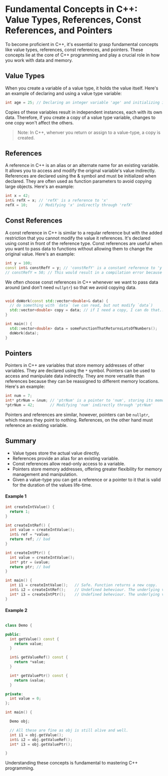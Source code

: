 
# Fundamental Concepts in C++: Value Types, References, Const References, and Pointers

To become proficient in C++, it's essential to grasp fundamental concepts like value types, references, const references, and pointers. 
These concepts lie at the core of C++ programming and play a crucial role in how you work with data and memory.

## Value Types
When you create a variable of a value type, it holds the value itself. Here's an example of declaring and using a value type variable:

```cpp
int age = 25; // Declaring an integer variable 'age' and initializing it with the value 25
```

Copies of these variables result in independent instances, each with its own data. Therefore, if you create a copy of a value type variable, changes to one copy won't affect the others.

> Note: In C++, whenver you return or assign to a value-type, a copy is created. 

## References
A reference in C++ is an alias or an alternate name for an existing variable. It allows you to access and modify the original variable's value indirectly. 
References are declared using the & symbol and must be initialized when declared. They are often used as function parameters to avoid copying large objects. Here's an example:

```cpp
int x = 42;
int& refX = x; // 'refX' is a reference to 'x'
refX = 10;     // Modifying 'x' indirectly through 'refX'
```

## Const References
A const reference in C++ is similar to a regular reference but with the added restriction that you cannot modify the value it references. 
It's declared using const in front of the reference type. Const references are useful when you want to pass data to functions without allowing them to change the original value. Here's an example:

```cpp
int y = 100;
const int& constRefY = y; // 'constRefY' is a constant reference to 'y'
// constRefY = 50; // This would result in a compilation error because you can't modify 'y' through 'constRefY'
```

We often choose const references in C++ whenever we want to pass data around (and don't need `nullptr`) so that we avoid copying data.

```cpp

void doWork(const std::vector<double>& data) {
  // do something with `data` (we can read, but not modify `data`)
  std::vector<double> copy = data; // if I need a copy, I can do that...
}

int main() {
  std::vector<double> data = someFunctionThatReturnsLotsOfNumbers();
  doWork(data);
}

```

## Pointers
Pointers in C++ are variables that store memory addresses of other variables. They are declared using the `*` symbol. Pointers can be used to access and manipulate data indirectly. 
They are more versatile than references because they can be reassigned to different memory locations. Here's an example:

```cpp
int num = 7;
int* ptrNum = &num; // 'ptrNum' is a pointer to 'num', storing its memory address
*ptrNum = 42;       // Modifying 'num' indirectly through 'ptrNum'
```

Pointers and references are similar, however, pointers can be `nullptr`, which means they point to nothing. References, on the other hand must reference an existing variable.

## Summary 

* Value types store the actual value directly.
* References provide an alias for an existing variable.
* Const references allow read-only access to a variable.
* Pointers store memory addresses, offering greater flexibility for memory management and manipulation.
* Given a value-type you can get a reference or a pointer to it that is valid for the duration of the values life-time.

#### Example 1
```cpp
int createIntValue() {
  return 1;
}

int createIntRef() {
  int value = createIntValue();
  int& ref = *value;
  return ref; // bad
}

int createIntPtr() {
  int value = createIntValue();
  int* ptr = &value;
  return ptr; // bad
}

int main() {
  int i1 = createIntValue();   // Safe. Function returns a new copy.
  int& i2 = createIntRef();    // Undefined beheviour. The underlying value no longer exist.
  int* i3 = createIntPtr();    // Undefined beheviour. The underlying value no longer exist.
}
```

#### Example 2
```cpp

class Demo {

public:
  int getValue() const {
    return value;
  }

  int& getValueRef() const {
    return *value;
  }

  int* getValuePtr() const {
    return &value;
  }

private:
  int value = 0;
};

int main() {

  Demo obj;

  // All these are fine as obj is still alive and well.
  int i1 = obj.getValue();
  int& i2 = obj.getValueRef();
  int* i3 = obj.getValuePtr();

}

```
  
Understanding these concepts is fundamental to mastering C++ programming.
